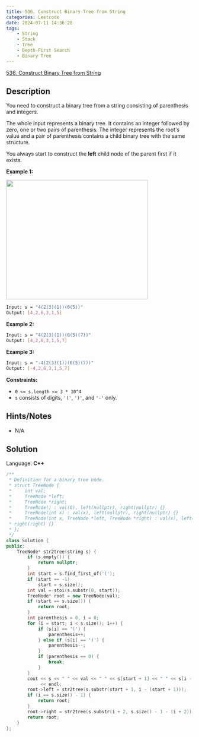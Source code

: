 ```yaml
---
title: 536. Construct Binary Tree from String
categories: Leetcode
date: 2024-07-11 14:36:28
tags:
    - String
    - Stack
    - Tree
    - Depth-First Search
    - Binary Tree
---
```


[536. Construct Binary Tree from String](https://leetcode.com/problems/construct-binary-tree-from-string/description/)

## Description

You need to construct a binary tree from a string consisting of parenthesis and integers.

The whole input represents a binary tree. It contains an integer followed by zero, one or two pairs of parenthesis. The integer represents the root's value and a pair of parenthesis contains a child binary tree with the same structure.

You always start to construct the <b>left</b> child node of the parent first if it exists.

**Example 1:**

<img alt="" src="https://assets.leetcode.com/uploads/2020/09/02/butree.jpg" style="width: 382px; height: 322px;">

```bash
Input: s = "4(2(3)(1))(6(5))"
Output: [4,2,6,3,1,5]
```

**Example 2:**

```bash
Input: s = "4(2(3)(1))(6(5)(7))"
Output: [4,2,6,3,1,5,7]
```

**Example 3:**

```bash
Input: s = "-4(2(3)(1))(6(5)(7))"
Output: [-4,2,6,3,1,5,7]
```

**Constraints:**

- `0 <= s.length <= 3 * 10^4`
- `s` consists of digits, `'('`, `')'`, and `'-'` only.

## Hints/Notes

- N/A

## Solution

Language: **C++**

```C++
/**
 * Definition for a binary tree node.
 * struct TreeNode {
 *     int val;
 *     TreeNode *left;
 *     TreeNode *right;
 *     TreeNode() : val(0), left(nullptr), right(nullptr) {}
 *     TreeNode(int x) : val(x), left(nullptr), right(nullptr) {}
 *     TreeNode(int x, TreeNode *left, TreeNode *right) : val(x), left(left),
 * right(right) {}
 * };
 */
class Solution {
public:
    TreeNode* str2tree(string s) {
        if (s.empty()) {
            return nullptr;
        }
        int start = s.find_first_of('(');
        if (start == -1)
            start = s.size();
        int val = stoi(s.substr(0, start));
        TreeNode* root = new TreeNode(val);
        if (start == s.size()) {
            return root;
        }
        int parenthesis = 0, i = 0;
        for (i = start; i < s.size(); i++) {
            if (s[i] == '(') {
                parenthesis++;
            } else if (s[i] == ')') {
                parenthesis--;
            }
            if (parenthesis == 0) {
                break;
            }
        }
        cout << s << " " << val << " " << s[start + 1] << " " << s[i - 1]
             << endl;
        root->left = str2tree(s.substr(start + 1, i - (start + 1)));
        if (i == s.size() - 1) {
            return root;
        }
        root->right = str2tree(s.substr(i + 2, s.size() - 1 - (i + 2)));
        return root;
    }
};
```
